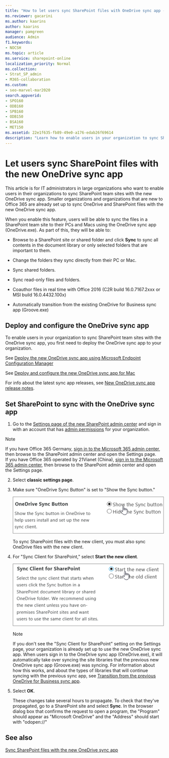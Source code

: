 ```yaml
---
title: "How to let users sync SharePoint files with OneDrive sync app - SharePoint Online"
ms.reviewer: gacarini
ms.author: kaarins
author: kaarins
manager: pamgreen
audience: Admin
f1.keywords:
- NOCSH
ms.topic: article
ms.service: sharepoint-online
localization_priority: Normal
ms.collection:  
- Strat_SP_admin
- M365-collaboration
ms.custom:
- seo-marvel-mar2020
search.appverid:
- SPO160
- ODB160
- SPB160
- ODB150
- BSA160
- MET150
ms.assetid: 22e1f635-fb89-49e0-a176-edab26f69614
description: "Learn how to enable users in your organization to sync SharePoint files with the new OneDrive sync app."
---
```


# Let users sync SharePoint files with the new OneDrive sync app

This article is for IT administrators in large organizations who want to enable users in their organizations to sync SharePoint team sites with the new OneDrive sync app. Smaller organizations and organizations that are new to Office 365 are already set up to sync OneDrive and SharePoint files with the new OneDrive sync app.
  
When you enable this feature, users will be able to sync the files in a SharePoint team site to their PCs and Macs using the OneDrive sync app (OneDrive.exe). As part of this, they will be able to:
  
- Browse to a SharePoint site or shared folder and click **Sync** to sync all contents in the document library or only selected folders that are important to them.
    
- Change the folders they sync directly from their PC or Mac.
    
- Sync shared folders.
    
- Sync read-only files and folders.
    
- Coauthor files in real time with Office 2016 (C2R build 16.0.7167.2xxx or MSI build 16.0.4432.100x)
    
- Automatically transition from the existing OneDrive for Business sync app (Groove.exe)
    
   
## Deploy and configure the OneDrive sync app
<a name="TestFeature"> </a>

To enable users in your organization to sync SharePoint team sites with the OneDrive sync app, you first need to deploy the OneDrive sync app to your organization.
  
See [Deploy the new OneDrive sync app using Microsoft Endpoint Configuration Manager](/onedrive/deploy-on-windows)
  
See [Deploy and configure the new OneDrive sync app for Mac](/onedrive/deploy-and-configure-on-macos)

For info about the latest sync app releases, see [New OneDrive sync app release notes](https://support.office.com/article/845dcf18-f921-435e-bf28-4e24b95e5fc0).
  
## Set SharePoint to sync with the OneDrive sync app
<a name="admincenter"> </a>

1. Go to the [Settings page of the new SharePoint admin center](https://admin.microsoft.com/sharepoint?page=settings&modern=true) and sign in with an account that has [admin permissions](/sharepoint/sharepoint-admin-role) for your organization.

>[!NOTE]
>If you have Office 365 Germany, [sign in to the Microsoft 365 admin center](https://go.microsoft.com/fwlink/p/?linkid=848041), then browse to the SharePoint admin center and open the Settings page. <br>If you have Office 365 operated by 21Vianet (China), [sign in to the Microsoft 365 admin center](https://go.microsoft.com/fwlink/p/?linkid=850627), then browse to the SharePoint admin center and open the Settings page.
    
2. Select **classic settings page**.
    
3. Make sure "OneDrive Sync Button" is set to "Show the Sync button."
    
    ![Admin settings for OneDrive sync button](media/66be619a-fec1-4719-a819-7e3fa6e222f1.PNG)
  
    To sync SharePoint files with the new client, you must also sync OneDrive files with the new client.
    
4. For "Sync Client for SharePoint," select **Start the new client**.
    
    ![Admin setting for OneDrive sync client](media/894772b5-3e43-4a60-9887-99aca47a261c.PNG)
  
    > [!NOTE]
    > If you don't see the "Sync Client for SharePoint" setting on the Settings page, your organization is already set up to use the new OneDrive sync app. When users sign in to the OneDrive sync app (OneDrive.exe), it will automatically take over syncing the site libraries that the previous new OneDrive sync app (Groove.exe) was syncing. For information about how this works, and about the types of libraries that will continue syncing with the previous sync app, see [Transition from the previous OneDrive for Business sync app](/onedrive/transition-from-previous-sync-client). 
  
5. Select **OK**.
    
    These changes take several hours to propagate. To check that they've propagated, go to a SharePoint site and select **Sync**. In the browser dialog box that confirms the request to open a program, the "Program" should appear as "Microsoft OneDrive" and the "Address" should start with "odopen://"
    
## See also
<a name="admincenter"> </a>

[Sync SharePoint files with the new OneDrive sync app](https://support.office.com/article/6de9ede8-5b6e-4503-80b2-6190f3354a88)
